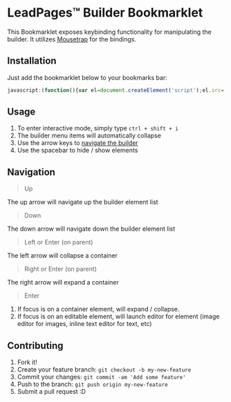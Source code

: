 # LeadPages&trade; Builder Bookmarklet

This Bookmarklet exposes keybinding functionality for manipulating the builder. It utilizes [Mousetrap](http://craig.is/killing/mice) for the bindings. 

## Installation

Just add the bookmarklet below to your bookmarks bar: 
```javascript
javascript:(function(){var el=document.createElement('script');el.src='https://rawgit.com/scottsilvi/builderBookmarklet/master/builderKeybinding.js';document.body.appendChild(el);})();
```

## Usage

1. To enter interactive mode, simply type `ctrl + shift + i`
2. The builder menu items will automatically collapse
3. Use the arrow keys to [navigate the builder](#navigation)
4. Use the spacebar to hide / show elements

## Navigation

> Up

The up arrow will navigate up the builder element list

> Down

The down arrow will navigate down the builder element list

> Left or Enter (on parent)

The left arrow will collapse a container

> Right or Enter (on parent)

The right arrow will expand a container

> Enter

1. If focus is on a container element, will expand / collapse. 
2. If focus is on an editable element, will launch editor for element (image editor for images, inline text editor for text, etc)

## Contributing

1. Fork it!
2. Create your feature branch: `git checkout -b my-new-feature`
3. Commit your changes: `git commit -am 'Add some feature'`
4. Push to the branch: `git push origin my-new-feature`
5. Submit a pull request :D
